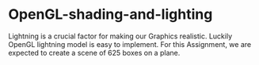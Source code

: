 # OpenGL-shading-and-lighting

Lightning is a crucial factor for making our Graphics realistic.
Luckily OpenGL lightning model is easy to implement. For this
Assignment, we are expected to create a scene of 625 boxes on a
plane.
